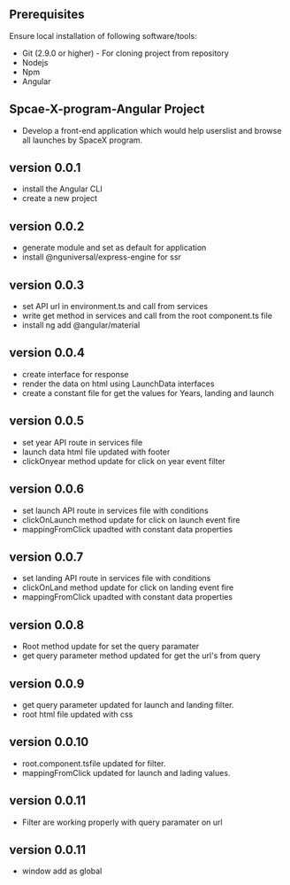 ## Prerequisites
Ensure local installation of following software/tools:

- Git (2.9.0 or higher) - For cloning project from repository
- Nodejs
- Npm
- Angular

## Spcae-X-program-Angular Project
 - Develop a front-end application which would help userslist and browse all launches by SpaceX program.

## version 0.0.1
 - install the Angular CLI
 - create a new project

## version 0.0.2
 - generate module and set as default for application
 - install @nguniversal/express-engine for ssr

## version 0.0.3
 - set API url in environment.ts and call from services
 - write get method in services and call from the root component.ts file
 - install ng add @angular/material

## version 0.0.4
 - create interface for response
 - render the data on html using LaunchData interfaces
 - create a constant file for get the values for Years, landing and launch

## version 0.0.5
 - set year API route in services file 
 - launch data html file updated with footer
 - clickOnyear method update for click on year event filter

## version 0.0.6
 - set launch API route in services file with conditions
 - clickOnLaunch method update for click on launch event fire
 - mappingFromClick upadted with constant data properties

## version 0.0.7
 - set landing API route in services file with conditions
 - clickOnLand method update for click on landing event fire
 - mappingFromClick upadted with constant data properties


## version 0.0.8
 - Root method update for set the query paramater
 - get query parameter method updated for get the url's from query


## version 0.0.9
 - get query parameter updated for launch and landing filter.
 - root html file updated with css

## version 0.0.10
 - root.component.tsfile updated for filter.
 - mappingFromClick updated for launch and lading values.

## version 0.0.11
 - Filter are working properly with query paramater on url

## version 0.0.11
 - window add as global